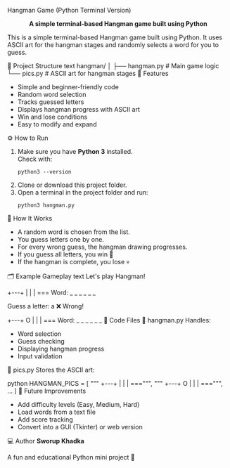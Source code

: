 Hangman Game (Python Terminal Version)
<p align="center"> <strong>A simple terminal-based Hangman game built using Python</strong> </p>
This is a simple terminal-based Hangman game built using Python.
It uses ASCII art for the hangman stages and randomly selects a word for you to guess.

📂 Project Structure
text
hangman/
│
├── hangman.py  # Main game logic
└── pics.py     # ASCII art for hangman stages
🧩 Features
<ul> <li>Simple and beginner-friendly code</li> <li>Random word selection</li> <li>Tracks guessed letters</li> <li>Displays hangman progress with ASCII art</li> <li>Win and lose conditions</li> <li>Easy to modify and expand</li> </ul>
⚙️ How to Run
<ol> <li>Make sure you have <strong>Python 3</strong> installed.<br> Check with: <pre><code class="language-bash">python3 --version</code></pre> </li> <li>Clone or download this project folder.</li> <li>Open a terminal in the project folder and run: <pre><code class="language-bash">python3 hangman.py</code></pre> </li> </ol>
🧠 How It Works
<ul> <li>A random word is chosen from the list.</li> <li>You guess letters one by one.</li> <li>For every wrong guess, the hangman drawing progresses.</li> <li>If you guess all letters, you win 🎉</li> <li>If the hangman is complete, you lose 💀</li> </ul>
🗂️ Example Gameplay
text
Let's play Hangman!

 +---+
     |
     |
     |
    ===
Word: _ _ _ _ _ _

Guess a letter: a
❌ Wrong!

 +---+
 O   |
     |
     |
    ===
Word: _ _ _ _ _ _
📜 Code Files
🧠 hangman.py
Handles:

<ul> <li>Word selection</li> <li>Guess checking</li> <li>Displaying hangman progress</li> <li>Input validation</li> </ul>
🎨 pics.py
Stores the ASCII art:

python
HANGMAN_PICS = [
    """
     +---+
         |
         |
         |
        ===""",
    """
     +---+
     O   |
         |
         |
        ===""",
    ...
]
🚀 Future Improvements
<ul> <li>Add difficulty levels (Easy, Medium, Hard)</li> <li>Load words from a text file</li> <li>Add score tracking</li> <li>Convert into a GUI (Tkinter) or web version</li> </ul>
💻 Author
<strong>Sworup Khadka</strong>

A fun and educational Python mini project 🎯